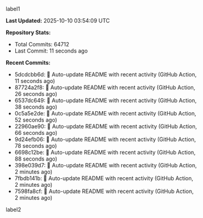
label1 
<!-- ACTIVITY_START -->
**Last Updated:** 2025-10-10 03:54:09 UTC

**Repository Stats:**
- Total Commits: 64712
- Last Commit: 11 seconds ago

**Recent Commits:**
- 5dcdcbb6d: 🤖 Auto-update README with recent activity (GitHub Action, 11 seconds ago)
- 87724a2f8: 🤖 Auto-update README with recent activity (GitHub Action, 26 seconds ago)
- 6537dc649: 🤖 Auto-update README with recent activity (GitHub Action, 38 seconds ago)
- 0c5a5e2de: 🤖 Auto-update README with recent activity (GitHub Action, 52 seconds ago)
- 22960ae90: 🤖 Auto-update README with recent activity (GitHub Action, 66 seconds ago)
- 9d24efb06: 🤖 Auto-update README with recent activity (GitHub Action, 78 seconds ago)
- 6698c12be: 🤖 Auto-update README with recent activity (GitHub Action, 88 seconds ago)
- 398e039d7: 🤖 Auto-update README with recent activity (GitHub Action, 2 minutes ago)
- 7fbdb141b: 🤖 Auto-update README with recent activity (GitHub Action, 2 minutes ago)
- 7598fa8cf: 🤖 Auto-update README with recent activity (GitHub Action, 2 minutes ago)
<!-- ACTIVITY_END -->

label2
